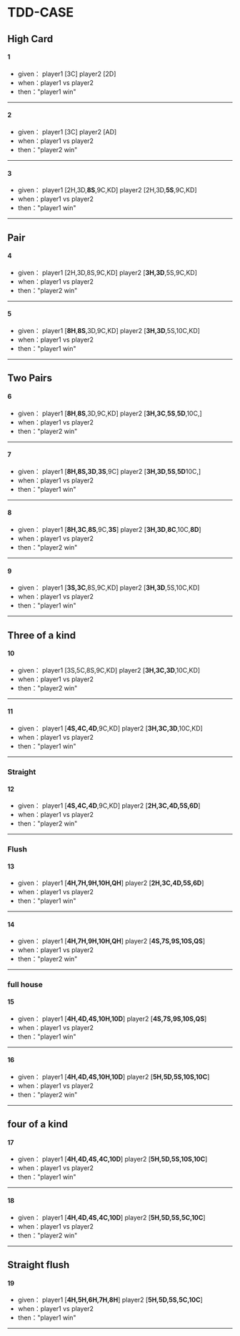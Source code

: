 # TDD-CASE
## High Card
#### 1
- given：
player1 [3C]
player2 [2D]
- when：player1  vs  player2
- then："player1 win"
***
#### 2
- given：
player1 [3C]
player2 [AD]
- when：player1  vs  player2 
- then："player2 win"
***
#### 3
- given： 
player1 [2H,3D,**8S**,9C,KD]
player2 [2H,3D,**5S**,9C,KD]
- when：player1  vs  player2
- then："player1 win"
***
## Pair
#### 4
- given：
player1 [2H,3D,8S,9C,KD]
player2 [**3H,3D**,5S,9C,KD]
- when：player1  vs  player2
- then："player2 win"
***
#### 5
- given：
player1 [**8H**,**8S**,3D,9C,KD]
player2 [**3H,3D**,5S,10C,KD]
- when：player1  vs  player2
- then："player1 win"
***
## Two Pairs
#### 6
- given：
player1 [**8H**,**8S**,3D,9C,KD]
player2 [**3H,3C**,**5S**,**5D**,10C,]
- when：player1  vs  player2
- then："player2 win"
***
#### 7
- given：
player1 [**8H,8S,3D**,**3S**,9C]
player2 [**3H,3D**,**5S**,**5D**10C,]
- when：player1  vs  player2
- then："player1 win"
***
#### 8
- given：
player1 [**8H,3C**,**8S**,9C,**3S**]
player2 [**3H,3D**,**8C**,10C,**8D**]
- when：player1  vs  player2
- then："player2 win"
***
#### 9
- given：
player1 [**3S,3C**,8S,9C,KD]
player2 [**3H,3D**,5S,10C,KD]
- when：player1  vs  player2
- then："player1 win"
***
## Three of a kind
#### 10
- given：
player1 [3S,5C,8S,9C,KD]
player2 [**3H,3C,3D**,10C,KD]
- when：player1  vs  player2
- then："player2 win"
***
#### 11
- given：
player1 [**4S,4C,4D**,9C,KD]
player2 [**3H,3C,3D**,10C,KD]
- when：player1  vs  player2
- then："player1 win"
***
### Straight
#### 12
- given：
player1 [**4S,4C,4D**,9C,KD]
player2 [**2H,3C,4D,5S,6D**]
- when：player1  vs  player2
- then："player2 win"
***
### Flush
#### 13
- given：
player1 [**4H,7H,9H,10H,QH**]
player2 [**2H,3C,4D,5S,6D**]
- when：player1  vs  player2
- then："player1 win"
***
#### 14
- given：
player1 [**4H,7H,9H,10H,QH**]
player2 [**4S,7S,9S,10S,QS**]
- when：player1  vs  player2
- then："player2 win"
***
### full house
#### 15
- given：
player1 [**4H,4D,4S,10H,10D**]
player2 [**4S,7S,9S,10S,QS**]
- when：player1  vs  player2
- then："player1 win"
***
#### 16
- given：
player1 [**4H,4D,4S,10H,10D**]
player2 [**5H,5D,5S,10S,10C**]
- when：player1  vs  player2
- then："player2 win"
***
## four of a kind
#### 17
- given：
player1 [**4H,4D,4S,4C,10D**]
player2 [**5H,5D,5S,10S,10C**]
- when：player1  vs  player2
- then："player1 win"
***
#### 18
- given：
player1 [**4H,4D,4S,4C,10D**]
player2 [**5H,5D,5S,5C,10C**]
- when：player1  vs  player2
- then："player2 win"
***
## Straight flush
#### 19
- given：
player1 [**4H,5H,6H,7H,8H**]
player2 [**5H,5D,5S,5C,10C**]
- when：player1  vs  player2
- then："player1 win"
***
